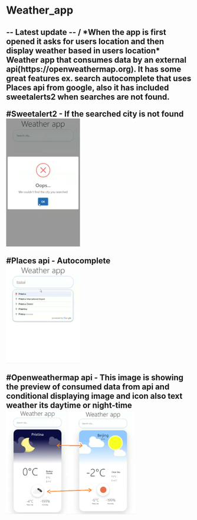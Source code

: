 # Weather_app

  <h2>-- Latest update -- / *When the app is first opened it asks for users location and then display weather based in users location* 
Weather app that consumes data by an external api(https://openweathermap.org). It has some great features ex. 
search autocomplete that uses Places api from google, also it has included sweetalerts2 when searches are not found.

#Sweetalert2 - If the searched city is not found <br>
<img src="public/img/error.png" width="200">

#Places api - Autocomplete <br>
<img src="public/img/autocomplete.png" width="200">

#Openweathermap api - This image is showing the preview of consumed data from api and conditional displaying image and icon also text weather its daytime or night-time <br>
<img src="public/img/daynnight.png" width="350">
